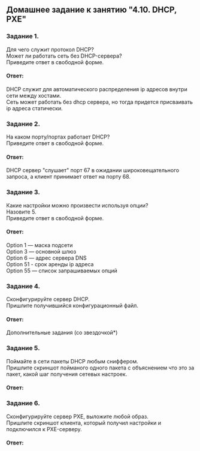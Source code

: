 ## Домашнее задание к занятию "4.10. DHCP, PXE"  

### Задание 1.  
Для чего служит протокол DHCP?  
Может ли работать сеть без DHCP-сервера?  
Приведите ответ в свободной форме.  

#### Ответ:  
DHCP служит для автоматического распределения ip адресов внутри сети между хостами.  
Сеть может работать без dhcp сервера, но тогда придется присваивать ip адреса статически.  

### Задание 2.  
На каком порту/портах работает DHCP?  
Приведите ответ в свободной форме.  

#### Ответ:  
DHCP сервер "слушает" порт 67 в ожидании широковещательного запроса, а клиент принимает ответ на порту 68.  


### Задание 3.  
Какие настройки можно произвести используя опции?  
Назовите 5.  
Приведите ответ в свободной форме.  

#### Ответ:  
Option 1 — маска подсети   
Option 3 — основной шлюз  
Option 6 — адрес сервера DNS  
Option 51 - срок аренды ip адреса   
Option 55 — список запрашиваемых опций  

### Задание 4.  
Сконфигурируйте сервер DHCP.  
Пришлите получившийся конфигурационный файл.  

#### Ответ:  


Дополнительные задания (со звездочкой*)  


### Задание 5.  
Поймайте в сети пакеты DHCP любым сниффером.  
Пришлите скриншот пойманого одного пакета с объяснением что это за пакет, какой шаг получения сетевых настроек.  

#### Ответ:  


### Задание 6.  
Сконфигурируйте сервер PXE, выложите любой образ.  
Пришлите скриншот клиента, который получил настройки и подключился к PXE-серверу.  

#### Ответ:  





